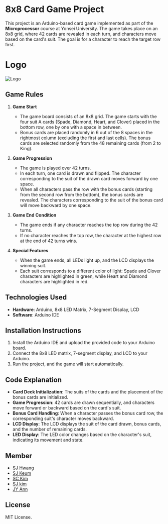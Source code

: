 # 8x8 Card Game Project

This project is an Arduino-based card game implemented as part of the **Microprocessor** course at Yonsei University. The game takes place on an 8x8 grid, where 42 cards are revealed in each turn, and characters move based on the card's suit. The goal is for a character to reach the target row first.

# Logo
![Logo](https://github.com/user-attachments/assets/13f52d47-91a0-4575-ba3e-fff558ff6f70)


## Game Rules

1. **Game Start**  
   - The game board consists of an 8x8 grid. The game starts with the four suit A cards (Spade, Diamond, Heart, and Clover) placed in the bottom row, one by one with a space in between.
   - Bonus cards are placed randomly in 6 out of the 8 spaces in the rightmost column (excluding the first and last cells). The bonus cards are selected randomly from the 48 remaining cards (from 2 to King).

2. **Game Progression**  
   - The game is played over 42 turns.
   - In each turn, one card is drawn and flipped. The character corresponding to the suit of the drawn card moves forward by one space.
   - When all characters pass the row with the bonus cards (starting from the second row from the bottom), the bonus cards are revealed. The characters corresponding to the suit of the bonus card will move backward by one space.

3. **Game End Condition**  
   - The game ends if any character reaches the top row during the 42 turns.
   - If no character reaches the top row, the character at the highest row at the end of 42 turns wins.

4. **Special Features**  
   - When the game ends, all LEDs light up, and the LCD displays the winning suit.
   - Each suit corresponds to a different color of light: Spade and Clover characters are highlighted in green, while Heart and Diamond characters are highlighted in red.

## Technologies Used

- **Hardware**: Arduino, 8x8 LED Matrix, 7-Segment Display, LCD
- **Software**: Arduino IDE

## Installation Instructions

1. Install the Arduino IDE and upload the provided code to your Arduino board.
2. Connect the 8x8 LED matrix, 7-segment display, and LCD to your Arduino.
3. Run the project, and the game will start automatically.

## Code Explanation

- **Card Deck Initialization**: The suits of the cards and the placement of the bonus cards are initialized.
- **Game Progression**: 42 cards are drawn sequentially, and characters move forward or backward based on the card's suit.
- **Bonus Card Handling**: When a character passes the bonus card row, the corresponding suit's character moves backward.
- **LCD Display**: The LCD displays the suit of the card drawn, bonus cards, and the number of remaining cards.
- **LED Display**: The LED color changes based on the character's suit, indicating its movement and state.

## Member
- [SJ Hwang](https://github.com/justinbrianhwang)
- [SJ Keum](https://github.com/Aurumm79)
- [SC Kim](https://github.com/sososoosoo)
- [SJ kim]()
- [JY Ann]()


## License

MIT License.

